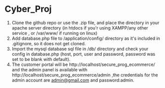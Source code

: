 # Cyber_Proj
1. Clone the github repo or use the .zip file, and place the directory in your apache server directory (in htdocs if you'r using XAMPP/any other service , or /var/www/ if running on linux)
2. Add database.php file to /application/config/ directory as it's included in .gitignore, so it does not get cloned.
3. Import the mysql database sql file in /db/ directory and check your config in database.php (host, port, user and password, password was set to be blank with default).
4. The customer portal will be http://localhost/secure_prog_ecommerce/ and the admin panel is available with http://localhost/secure_prog_ecommerce/admin ,the credentials for the admin account are admin@gmail.com and password:admin.
